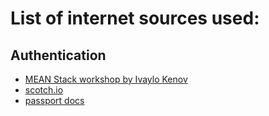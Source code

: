 # List of internet sources used:

## Authentication
 - [MEAN Stack workshop by Ivaylo Kenov](https://github.com/ivaylokenov/Telerik-Academy-Courses)
 - [scotch.io](https://scotch.io/tutorials/easy-node-authentication-setup-and-local)
 - [passport docs](http://passportjs.org/docs)